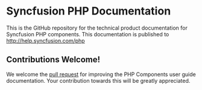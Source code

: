 ﻿# Syncfusion PHP Documentation

This is the GitHub repository for the technical product documentation for Syncfusion PHP components. This documentation is published to http://help.syncfusion.com/php

## Contributions Welcome!

We welcome the [pull request](https://docs.github.com/en/github/managing-files-in-a-repository/editing-files-in-another-users-repository) for improving the PHP Components user guide documentation. Your contribution towards this will be greatly appreciated.